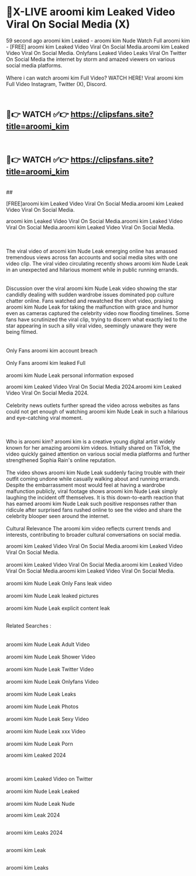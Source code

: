 # 🔴X-LIVE aroomi kim Leaked Video Viral On Social Media (X)<br>


59 second ago aroomi kim Leaked  - aroomi kim Nude  Watch Full aroomi kim - [FREE] aroomi kim Leaked Video Viral On Social Media.aroomi kim Leaked Video Viral On Social Media.   Onlyfans Leaked Video Leaks Viral On Twitter On Social Media the internet by storm and amazed viewers on various social media platforms. <br><br>
Where i can watch aroomi kim Full Video? WATCH HERE! Viral aroomi kim Full Video Instagram, Twitter (X), Discord. <br>


 <br>

##  🔴👉 WATCH ✅👉  <a href="https://clipsfans.site?title=aroomi_kim&ref=git">https://clipsfans.site?title=aroomi_kim</a> <br>
  <br>

##  🔴👉 WATCH ✅👉  <a href="https://clipsfans.site?title=aroomi_kim&ref=git">https://clipsfans.site?title=aroomi_kim</a> <br>
  <br>
  ##



[FREE]aroomi kim Leaked Video Viral On Social Media.aroomi kim Leaked Video Viral On Social Media. <br>

aroomi kim Leaked Video Viral On Social Media.aroomi kim Leaked Video Viral On Social Media.aroomi kim Leaked Video Viral On Social Media. <br>


  <br>

  <br>
The viral video of aroomi kim Nude Leak emerging online has amassed tremendous views across fan accounts and social media sites with one video clip. The viral video circulating recently shows aroomi kim Nude Leak in an unexpected and hilarious moment while in public running errands.<br>
<br>


<br>
Discussion over the viral aroomi kim Nude Leak video showing the star candidly dealing with sudden wardrobe issues dominated pop culture chatter online. Fans watched and rewatched the short video, praising aroomi kim Nude Leak for taking the malfunction with grace and humor even as cameras captured the celebrity video now flooding timelines. Some fans have scrutinized the viral clip, trying to discern what exactly led to the star appearing in such a silly viral video, seemingly unaware they were being filmed.<br>
<br>
<br> 
Only Fans aroomi kim account breach<br>
<br>
Only Fans aroomi kim leaked Full <br>
<br>
aroomi kim Nude Leak personal information exposed<br>

aroomi kim Leaked Video Viral On Social Media 2024.aroomi kim Leaked Video Viral On Social Media 2024. <br>
<br>
Celebrity news outlets further spread the video across websites as fans could not get enough of watching aroomi kim Nude Leak in such a hilarious and eye-catching viral moment.<br>
<br>

<br>
Who is aroomi kim? aroomi kim is a creative young digital artist widely known for her amazing aroomi kim videos. Initially shared on TikTok, the video quickly gained attention on various social media platforms and further strengthened Sophia Rain's online reputation.<br>
<br>
The video shows aroomi kim Nude Leak suddenly facing trouble with their outfit coming undone while casually walking about and running errands. Despite the embarrassment most would feel at having a wardrobe malfunction publicly, viral footage shows aroomi kim Nude Leak simply laughing the incident off themselves. It is this down-to-earth reaction that has earned aroomi kim Nude Leak such positive responses rather than ridicule after surprised fans rushed online to see the video and share the celebrity blooper seen around the internet.<br>
<br>
Cultural Relevance The aroomi kim video reflects current trends and interests, contributing to broader cultural conversations on social media.<br>

aroomi kim Leaked Video Viral On Social Media.aroomi kim Leaked Video Viral On Social Media.<br>
<br>
aroomi kim Leaked Video Viral On Social Media.aroomi kim Leaked Video Viral On Social Media.aroomi kim Leaked Video Viral On Social Media.<br>
<br>
aroomi kim Nude Leak Only Fans leak video<br>
<br>
aroomi kim Nude Leak leaked pictures<br>
<br>
aroomi kim Nude Leak explicit content leak<br>


<br>
Related Searches :<br>
<br>

<br>
aroomi kim Nude Leak Adult Video<br>
<br>
aroomi kim Nude Leak Shower Video<br>
<br>
aroomi kim Nude Leak Twitter Video<br>
<br>
aroomi kim Nude Leak Onlyfans Video<br>
<br>
aroomi kim Nude Leak Leaks<br>
<br>
aroomi kim Nude Leak Photos<br>

<br>
aroomi kim Nude Leak Sexy Video<br>
<br>
aroomi kim Nude Leak xxx Video<br>
<br>
aroomi kim Nude Leak Porn<br>

aroomi kim  Leaked 2024 <br> <br>
<br>

aroomi kim Leaked Video on Twitter <br>
<br>
aroomi kim Nude Leak Leaked<br>
<br>
aroomi kim Nude Leak Nude<br>


aroomi kim  Leak 2024 <br> <br>



aroomi kim  Leaks 2024 <br> <br>



 
aroomi kim  Leak<br> <br>



aroomi kim  Leaks<br> <br>





</p>




 



</p>











